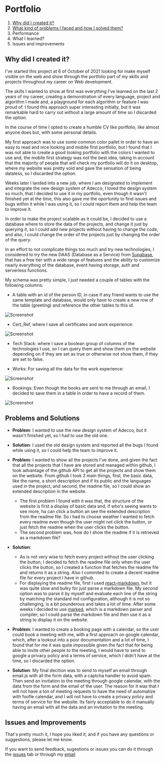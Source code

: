 # Portfolio

1. [Why did I created it?](##hello)
2. [What kind of problems I faced and how I solved them?](##problems)
3. Performance
4. What I learned?
5. Issues and improvements

## Why did I created it?

I've started this project at 6 of October of 2021 looking for make myself visible on the web and show through the portfolio part of my skills and projects throughout my career on Web development.

The skills I wanted to show at first was everything I've learned on the last 2 years of my career, creating a demonstration of every language, project and algorithm I made and, a playground for each algorithm or feature I was proud of. I found this approach super interesting initially, but it was remarkable hard to carry out without a large amount of time so I discarded the option.

In the course of time I opted to create a humble CV like portfolio, like almost anyone does but, with some personal details.

My first approach was to use some common color pallet in order to have an easy to read and nice looking and mobile first portfolio, but I found that I was not able to create a good looking portfolio with the colors I wanted to use and, the mobile first strategy was not the best idea, taking in account that the majority of people that will check my portfolio will do it on desktop, where my website was pretty void and gave the sensation of being dataless, so I discarded the option.

Weeks later I landed into a new job, where I am designated to implement and integrate the new design system of Adecco, I loved the design system so much, that I decided to use it in my portfolio, even though it wasn't finished yet at the time, this also gave me the oportunity to find issues and bugs within it while I was using it, so I could report them and help the team to improve it.

In order to make the project scalable as it could be, I decided to use a database where to store the data of the projects, and change it just by querying it, so I could add new projects without having to change the code, and also, I could change the order of the projects just by changing the order of the query.

In an effort to not complicate things too much and try new technologies, I considered to try the new DAAS (Database as a Service) from [Supabase](https://supabase.io/), that has a free tier with a wide range of features and the ability to customize nearly everything of the database, event having storage, auth and serverless functions.

My schema was pretty simple, I just needed a couple of tables with the following columns:

- A table with an id of the person ID, in case if any friend wants to use the same template and database, would only have to create a new row of the table (greeting) and reference the other tables to this id.

![Screenshot](/public/Readme/greeting.png)

- Cert_Ref, where I save all certificates and work experience:

![Screenshot](/public/Readme/CertRef.png)

- Tech Stack: where I save a boolean group of columns of the technologies I use, so I can query them and show them on the website depending on if they are set as true or otherwise not show them, if they are set to false.

- Works: For saving all the data for the work experience:

![Screenshot](/public/Readme/works.png)

- Bookings: Even though the books are sent to me through an email, I decided to save them in a table in order to have a record of them.

![Screenshot](/public/Readme/booking.png)

## Problems and Solutions

- **Problem**: I wanted to use the new design system of Adecco, but it wasn't finished yet, so I had to use the old one.

- **Solution**: I used the old design system and reported all the bugs I found while using it, so I could help the team to improve it.

- **Problem**: I wanted to show all the projects I've done, and given the fact that all the projects that I have are stored and managed within github, I took advantage of the github API to get all the projects and show them on the website. From github I took 2 main things, first, the basic data, like the name, a short description and if its public and the languages used in the project, and second, the readme file, so I could show an extended description in the website.
  - The first problem I found with it was that, the structure of the website is first a display of basic data and, if who's seeing wants to see more, ha can click a button an see the extended description from the readme file. So i had to choose weather I wanted to fetch every readme even though the user might not click the button, or just fetch the readme when the user clicks the button.
  - The second problem was, how do I show the readme if it is retrieved as a markdown file?

- **Solution**: 
  - As is not very wise to fetch every project without the user clicking the button, I decided to fetch the readme file only when the user clicks the button, so I created a function that fetches the readme file and returns it as a string. Also I commited to create a decent readme file for every project I have in github.
  - For displaying the readme file, first I used [react-markdown](http//react-markdown.com), but it was quite slow and bulky for just parse a markdown file. My second option was to parse it by myself and evaluate each line of the string by matching the standard md configuration, although it is not so challenging, is a bit pounderous and takes a lot of time. After some weeks I decided to use [marked](https://marked.js.org/), which is a markdown parser and compiler, so I could parse the markdown file and then use it as a string to display it on the website.

- **Problem**: I wanted to create a booking page with a calendar, so the user could book a meeting with me, with a first approach on google calendar, which, after a lookout into a poor documentation and a lot of time, I found that for me it was quite impossible given the fact that for being able to invite other people to the meeting, I would have to send to google a privacy policy and a terms of service, which I didn't have at the time, so I discarded the option.

- **Solution**: My final decition was to send to myself an email through email.js with all the form data, with a captcha handler to avoid spam. Then send an invitation to the meeting through google calendar, with the data from the form and the email of the user. The reason for it was that I will not have a ton of meeting requests to have the need of automatize with foofle calendar, and I will not have to create a privacy policy and terms of service for the website. Its fairly acceptable to do it manually having an email with all the data and an invitation to the meeting.

<!-- I decided to use [Calendly](https://calendly.com/), which is a service that allows you to create a booking page with a calendar, and also, it allows you to invite other people to the meeting, so I could invite my friends to the meeting. -->

## Issues and Improvements

That's pretty much it, I hope you liked it, and if you have any questions or suggestions, please let me know.

If you want to send feedback, sugestions or issues you can do it through the [issues](https://github.com/AlvaroGarciaJaen/Portfolio/issues) tab or through my [email](mailto:imoreno.main@gmail.com)
